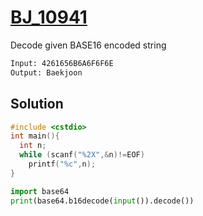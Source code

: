 # [BJ_10941](https://acmicpc.net/problem/10941)

Decode given BASE16 encoded string

```txt
Input: 4261656B6A6F6F6E
Output: Baekjoon
```

## Solution

```cpp
#include <cstdio>
int main(){
  int n;
  while (scanf("%2X",&n)!=EOF)
    printf("%c",n);
}
```

```py
import base64
print(base64.b16decode(input()).decode())
```

